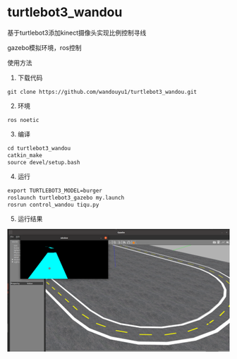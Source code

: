 # turtlebot3_wandou

基于turtlebot3添加kinect摄像头实现比例控制寻线

gazebo模拟环境，ros控制

使用方法

1. 下载代码

```
git clone https://github.com/wandouyu1/turtlebot3_wandou.git
```

2. 环境

```
ros noetic
```

3. 编译

```
cd turtlebot3_wandou
catkin_make
source devel/setup.bash   
```



4. 运行

```
export TURTLEBOT3_MODEL=burger
roslaunch turtlebot3_gazebo my.launch
rosrun control_wandou tiqu.py
```

5. 运行结果

![本地路径](结果.png "结果")
    
